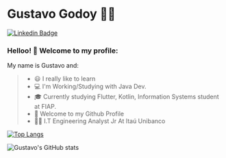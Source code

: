 
# Gustavo Godoy :man_technologist:
[![Linkedin Badge](https://img.shields.io/badge/-LinkedIn-blue?style=flat-square&logo=Linkedin&logoColor=white&link=https://www.linkedin.com/in/gustavo-godoy-/)](https://www.linkedin.com/in/gustavo-godoy-/)

### Helloo! 👋 Welcome to my profile:

My name is Gustavo and:
> - 😃 I really like to learn
> - 💻 I'm Working/Studying with Java Dev.
> - 🎓 Currently studying Flutter, Kotlin, Information Systems student at FIAP.
> - 🎉 Welcome to my Github Profile
> - 👨‍💻 I.T Engineering Analyst Jr At Itaú Unibanco

[![Top Langs](https://github-readme-stats.vercel.app/api/top-langs/?username=GustavoGodoy)](https://github-readme-stats.vercel.app/api/top-langs/?username=GustavoGodoy)

![Gustavo's GitHub stats](https://github-readme-stats.vercel.app/api?username=GustavoGodoy&show_icons=true&theme=synthwave)
